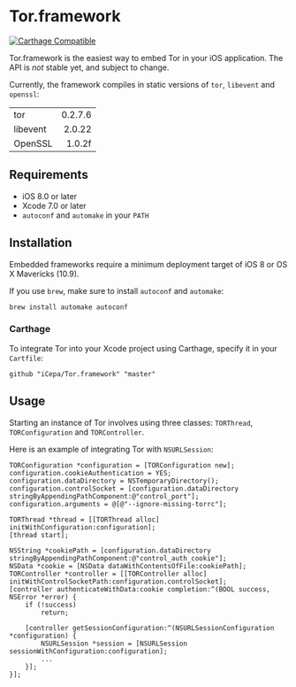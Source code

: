 # Tor.framework

[![Carthage Compatible](https://img.shields.io/badge/Carthage-compatible-4BC51D.svg?style=flat)](https://github.com/Carthage/Carthage)

Tor.framework is the easiest way to embed Tor in your iOS application. The API is *not* stable yet, and subject to change.

Currently, the framework compiles in static versions of `tor`, `libevent` and `openssl`:

|          |         |
|:-------- | -------:|
| tor      | 0.2.7.6 |
| libevent | 2.0.22  |
| OpenSSL  | 1.0.2f  |

## Requirements

- iOS 8.0 or later
- Xcode 7.0 or later
- `autoconf` and `automake` in your `PATH`

## Installation

Embedded frameworks require a minimum deployment target of iOS 8 or OS X Mavericks (10.9).

If you use `brew`, make sure to install `autoconf` and `automake`:

```
brew install automake autoconf
```

### Carthage

To integrate Tor into your Xcode project using Carthage, specify it in your `Cartfile`:

```ogdl
github "iCepa/Tor.framework" "master"
```

## Usage

Starting an instance of Tor involves using three classes: `TORThread`, `TORConfiguration` and `TORController`.

Here is an example of integrating Tor with `NSURLSession`:

```objc
TORConfiguration *configuration = [TORConfiguration new];
configuration.cookieAuthentication = YES;
configuration.dataDirectory = NSTemporaryDirectory();
configuration.controlSocket = [configuration.dataDirectory stringByAppendingPathComponent:@"control_port"];
configuration.arguments = @[@"--ignore-missing-torrc"];

TORThread *thread = [[TORThread alloc] initWithConfiguration:configuration];
[thread start];

NSString *cookiePath = [configuration.dataDirectory stringByAppendingPathComponent:@"control_auth_cookie"];
NSData *cookie = [NSData dataWithContentsOfFile:cookiePath];
TORController *controller = [[TORController alloc] initWithControlSocketPath:configuration.controlSocket];
[controller authenticateWithData:cookie completion:^(BOOL success, NSError *error) {
    if (!success)
        return;
    
    [controller getSessionConfiguration:^(NSURLSessionConfiguration *configuration) {
        NSURLSession *session = [NSURLSession sessionWithConfiguration:configuration];
        ...
    }];
}];
```
